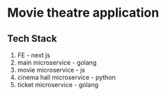 # Movie theatre application

## Tech Stack

1. FE - next js
2. main microservice - golang
3. movie microservice - js
4. cinema hall microservice - python
5. ticket microservice - golang
